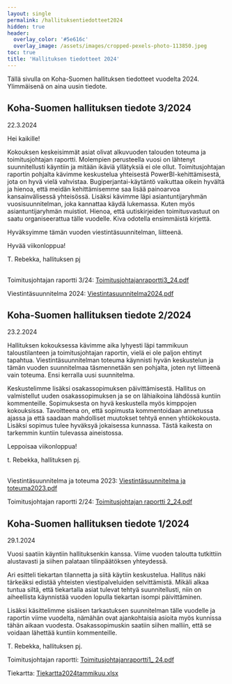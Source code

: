 ```yaml
---
layout: single
permalink: /hallituksentiedotteet2024
hidden: true
header:
  overlay_color: '#5e616c'
  overlay_image: /assets/images/cropped-pexels-photo-113850.jpeg
toc: true
title: 'Hallituksen tiedotteet 2024'
---
```


Tällä sivulla on Koha-Suomen hallituksen tiedotteet vuodelta 2024. Ylimmäisenä on aina uusin tiedote.

## Koha-Suomen hallituksen tiedote 3/2024

22.3.2024

Hei kaikille!

Kokouksen keskeisimmät asiat olivat alkuvuoden talouden toteuma ja toimitusjohtajan raportti. Molempien perusteella vuosi on lähtenyt suunnitellusti käyntiin ja mitään ikäviä yllätyksiä ei ole ollut. Toimitusjohtajan raportin pohjalta kävimme keskustelua yhteisestä PowerBI-kehittämisestä, jota on hyvä vielä vahvistaa. Bugiperjantai-käytäntö vaikuttaa oikein hyvältä ja hienoa, että meidän kehittämisemme saa lisää painoarvoa kansainvälisessä yhteisössä. Lisäksi kävimme läpi asiantuntijaryhmän vuosisuunnitelman, joka kannattaa käydä lukemassa. Kuten myös asiantuntijaryhmän muistiot. Hienoa, että uutiskirjeiden toimitusvastuut on saatu organiseerattua tälle vuodelle. Kiva odotella ensimmäistä kirjettä.

Hyväksyimme tämän vuoden viestintäsuunnitelman, liitteenä.

Hyvää viikonloppua!

T. Rebekka, hallituksen pj
<br/><br/>

Toimitusjohtajan raportti 3/24: [Toimitusjohtajanraportti3_24.pdf](https://github.com/KohaSuomi/kohasuomi.github.io/files/14719552/Toimitusjohtajanraportti3_24.pdf)

Viestintäsuunnitelma 2024: [Viestintasuunnitelma2024.pdf](https://github.com/KohaSuomi/kohasuomi.github.io/files/14719554/Viestintasuunnitelma2024.pdf)


## Koha-Suomen hallituksen tiedote 2/2024

23.2.2024

Hallituksen kokouksessa kävimme aika lyhyesti läpi tammikuun taloustilanteen ja toimitusjohtajan raportin, vielä ei ole paljon ehtinyt tapahtua. Viestintäsuunnitelman toteuma käynnisti hyvän keskustelun ja tämän vuoden suunnitelmaa täsmennetään sen pohjalta, joten nyt liitteenä vain toteuma. Ensi kerralla uusi suunnitelma.

Keskustelimme lisäksi osakassopimuksen päivittämisestä. Hallitus on valmistellut uuden osakassopimuksen ja se on lähiaikoina lähdössä kuntiin kommenteille. Sopimuksesta on hyvä keskustella myös kimppojen kokouksissa. Tavoitteena on, että sopimusta kommentoidaan annetussa ajassa ja että saadaan mahdolliset muutokset tehtyä ennen yhtiökokousta. Lisäksi sopimus tulee hyväksyä jokaisessa kunnassa. Tästä kaikesta on tarkemmin kuntiin tulevassa aineistossa.

Leppoisaa viikonloppua!

t. Rebekka, hallituksen pj.<br /><br />


Viestintäsuunnitelma ja toteuma 2023: [Viestintäsuunnitelma ja toteuma2023.pdf](https://github.com/KohaSuomi/kohasuomi.github.io/files/14384189/Viestintasuunnitelmajatoteuma2023.pdf)

Toimitusjohtajan raportti 2/24: [Toimitusjohtajan raportti 2_24.pdf](https://github.com/KohaSuomi/kohasuomi.github.io/files/14384193/Toimitusjohtajanraportti2_24.pdf)


## Koha-Suomen hallituksen tiedote 1/2024

29.1.2024

Vuosi saatiin käyntiin hallituksenkin kanssa. Viime vuoden taloutta tutkittiin alustavasti ja siihen palataan tilinpäätöksen yhteydessä.

Ari esitteli tiekartan tilannetta ja siitä käytiin keskustelua. Hallitus näki tärkeäksi edistää yhteisten viestipalveluiden selvittämistä. Mikäli alkaa tuntua siltä, että tiekartalla asiat tulevat tehtyä suunnitellusti, niin on aiheellista käynnistää vuoden lopulla tiekartan isompi päivittäminen.

Lisäksi käsittelimme sisäisen tarkastuksen suunnitelman tälle vuodelle ja raportin viime vuodelta, nämähän ovat ajankohtaisia asioita myös kunnissa tähän aikaan vuodesta. Osakassopimuskin saatiin siihen malliin, että se voidaan lähettää kuntiin kommenteille.

T. Rebekka, hallituksen pj.

Toimitusjohtajan raportti: [Toimitusjohtajanraportti1_ 24.pdf](https://github.com/KohaSuomi/kohasuomi.github.io/files/14082662/Toimitusjohtajanraportti1_.24.pdf)

Tiekartta: [Tiekartta2024tammikuu.xlsx](https://github.com/KohaSuomi/kohasuomi.github.io/files/14082668/Tiekartta2024tammikuu.xlsx)
